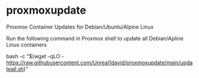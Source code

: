 # proxmoxupdate
Proxmox Container Updates for Debian/Ubuntu/Alpine Linux 

Run the following command in Proxmox shell to update all Debian/Apline Linux containers

bash -c "$(wget -qLO - https://raw.githubusercontent.com/Unreal1david/proxmoxupdate/main/updateall.sh)"
